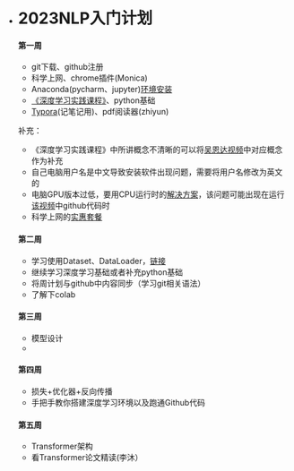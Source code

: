 - #  2023NLP入门计划

  #### 第一周

  - git下载、github注册
  - 科学上网、chrome插件(Monica)
  - Anaconda(pycharm、jupyter)[环境安装](https://www.bilibili.com/video/BV1Cr4y1u76N/?p=1&vd_source=34aeeada8339494fe0443522c5c2f1e5)
  - [《深度学习实践课程》](https://www.bilibili.com/video/BV1Y7411d7Ys/?spm_id_from=333.999.0.0&vd_source=c98fad59c69f91a794e1744235745aa0)、python基础
  - [Typora](https://www.bilibili.com/read/cv20511672)(记笔记用)、pdf阅读器(zhiyun)

  补充：

  - 《深度学习实践课程》中所讲概念不清晰的可以将[吴恩达视频](https://b23.tv/EIR7TwB)中对应概念作为补充
  - 自己电脑用户名是中文导致安装软件出现问题，需要将用户名修改为英文的
  - 电脑GPU版本过低，要用CPU运行时的[解决方案](https://blog.csdn.net/qq_42667229/article/details/120468552)，该问题可能出现在运行[该视频](https://www.bilibili.com/video/BV11Z4y1f7u3/?spm_id_from=333.999.top_right_bar_window_custom_collection.content.click)中github代码时
  - 科学上网的[实惠套餐](https://mojie.me/#/dashboard)

  #### 第二周

  - 学习使用Dataset、DataLoader，[链接](https://www.bilibili.com/video/BV1bM411L7Qi/?spm_id_from=333.999.top_right_bar_window_custom_collection.content.click&vd_source=c98fad59c69f91a794e1744235745aa0)
  - 继续学习深度学习基础或者补充python基础
  - 将周计划与github中内容同步（学习git相关语法）
  - 了解下colab

  #### 第三周

  - 模型设计
  - 

  #### 第四周

  - 损失+优化器+反向传播
  - 手把手教你搭建深度学习环境以及跑通Github代码

  #### 第五周

  - Transformer架构
  - 看Transformer论文精读(李沐）